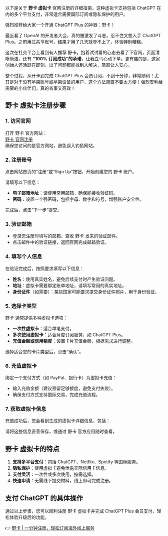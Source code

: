 以下是关于 **野卡 虚拟卡** 官网注册的详细指南，这种虚拟卡支持包括 ChatGPT 在内的多个平台支付，非常适合需要国际订阅或隐私保护的用户。

<p>强烈推荐给大家一个开通 ChatGPT Plus 的神器：野卡！</p>

最近看了 OpenAI 的开发者大会，真的被激发了斗志，忍不住又想入手 ChatGPT Plus。之前用过共享账号，结果才用了几天就登不上了，体验特别糟糕。

这次在社交平台上看到有人推荐 野卡，抱着试试看的心态去看了下官网，页面清晰简洁，还有 **“100% 订阅成功”的承诺**，让我立马心动下单。更有趣的是，这家创始人还活跃在即刻，出了问题都能找到人解决，简直让人安心。

整个过程，从开卡到完成 ChatGPT Plus 会员订阅，不到十分钟，非常顺利！尤其是对于没有苹果账号或苹果设备的用户，这个方法简直不要太方便！强烈安利给需要的小伙伴们，真的省事又高效！

## 野卡 虚拟卡注册步骤

### 1. 访问官网

打开 野卡 官方网站：  
[野卡 官网注册](https://bit.ly/bewildcard)  
确保您访问的是官方网站，避免误入钓鱼网站。

### 2. 注册账号

点击网站首页的“注册”或“Sign Up”按钮，开始创建您的 野卡 账户。

请填写以下信息：

- **电子邮箱地址**：请使用常用邮箱，确保能接收验证码。
- **密码**：设置一个强密码，包括字母、数字和符号，增强账户安全性。

完成后，点击“下一步”提交。

### 3. 验证邮箱

- 登录您注册时填写的邮箱，查收 野卡 发来的验证邮件。
- 点击邮件中的验证链接，返回官网完成邮箱验证。

### 4. 填写个人信息

在验证完成后，按照要求填写以下信息：

- **姓名**：使用真实姓名，避免后续支付时产生验证问题。
- **地址**：虚拟卡需要绑定账单地址，请填写常用的真实地址。
- **身份证件**（如需要）：某些国家可能要求提交身份证件照片，用于身份验证。

### 5. 选择卡类型

野卡 通常提供多种虚拟卡选项：

- **一次性虚拟卡**：适合单笔支付。
- **多次使用虚拟卡**：适合月度订阅服务，如 ChatGPT Plus。
- **充值金额或信用额度**：设置卡片充值金额，根据需求进行调整。

选择适合您的卡片类型后，点击“确认”。

### 6. 充值虚拟卡

绑定一个支付方式（如 PayPal、银行卡）为虚拟卡充值：

- 输入充值金额（建议预留足够额度，避免支付失败）。
- 确保支付方式支持国际交易，完成充值流程。

### 7. 获取虚拟卡信息

充值成功后，您会看到生成的虚拟卡详细信息，包括：

请将这些信息妥善保存，或通过 野卡 官方应用随时查看。

## 野卡 虚拟卡的特点

1. **支持多平台支付**：包括 ChatGPT、Netflix、Spotify 等国际服务。
2. **隐私保护**：使用虚拟卡避免泄露实际信用卡信息。
3. **支付灵活**：一次性或多次使用，按需选择。
4. **快速申请**：无需线下提交材料，线上即可完成注册。

## 支付 ChatGPT 的具体操作

通过以上步骤，您可以顺利注册 野卡 虚拟卡并完成 ChatGPT Plus 会员支付，轻松体验升级后的功能。

👉 [野卡 | 一分钟注册，轻松订阅海外线上服务](https://bit.ly/bewildcard)